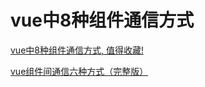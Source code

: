 # vue中8种组件通信方式

[vue中8种组件通信方式, 值得收藏!](https://juejin.im/post/5d267dcdf265da1b957081a3#heading-1)

[vue组件间通信六种方式（完整版）](https://segmentfault.com/a/1190000019208626#item-4-3)